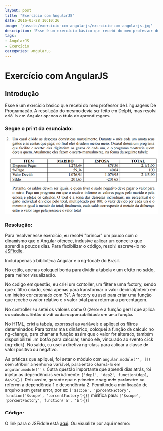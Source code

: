 ```yaml
---
layout: post
title: "Exercício com AngularJS"
date: 2016-03-28 10:10:26
image: '/assets/exercicio-com-angularjs/exercicio-com-angularjs.jpg'
description: 'Esse é um exercício básico que recebi do meu professor de Linguagens De Programação. A resolução do mesmo devia ser feito em Delphi, mas resolvi criá-lo em Angular apenas a título de aprendizagem.'
tags:
- AngularJS
- Exercício
categories: AngularJS
---
```


# Exercício com AngularJS

## Introdução
Esse é um exercício básico que recebi do meu professor de Linguagens De Programação. A resolução do mesmo devia ser feito em Delphi, mas resolvi criá-lo em Angular apenas a título de aprendizagem.

### Segue o print da enunciado:
![Print do Exercício](/assets/exercicio-com-angularjs/exercicio-pdf.png)

### Resolução:
Para resolver esse exercício, eu resolvi "brincar" um pouco com o dinamismo que o Angular oferece, inclusive aplicar um conceito que aprendi a poucos dias.
Para flexibilizar o código, resolvi escreve-lo no [JSFiddle](https://jsfiddle.net/). 

Incluí apenas a biblioteca Angular e o ng-locale do Brasil. 

No estilo, apenas coloquei borda para dividir a tabela e um efeito no saldo, para melhor visualização.

No código em questão, eu criei um contoller, um filter e uma factory, sendo que o filtro criado, seria apenas para transformar o valor decimal/inteiro em um inteiro concatenado com '%'. A factory eu usei para criar uma função que recebe o valor relativo e o valor total para retornar a porcentagem.

No controller eu setei os valores como 0 (zero) e a função geral que aplica os cálculos. Então dividi cada responsabilidade em uma função.

No HTML, criei a tabela, expressei as variáveis e apliquei os filtros determinados. Para tornar mais dinâmico, coloquei a função de calculo no ng-change, para chamar a função assim que o valor for alterado, também disponibilizei um botão para calcular, sendo ele, vinculado ao evento click (ng-click). No saldo, eu usei a diretiva ng-class para aplicar a classe de valor positivo ou negativo.

As práticas que apliquei, foi setar o módulo com `angular.module('', [])` sem atribuir a nenhuma variável, para então chamá-lo em `angular.module('')`. Outra questão importante que aprendi dias atrás, foi injetar as dependências verbalmente: `['dep1', 'dep2', function(dep1, dep2){}]`. Pois assim, garante que o primeiro e segundo parâmetro se referem a dependência 1 e dependência 2. Permitindo a minificação do arquivo sem gerar error, por ex: `['$scope', 'porcentFactory', function('$scope', 'porcentFactory'){}]` minifica para: `['$scope', 'porcentFactory', function('a', 'b'){}]`

### Código:
O link para o JSFiddle está [aqui](https://jsfiddle.net/lucasmahle/t4csk866/7/).
Ou visualize por aqui mesmo:
<script async src="//jsfiddle.net/lucasmahle/t4csk866/6/embed/js,html,css,result/dark/"></script>